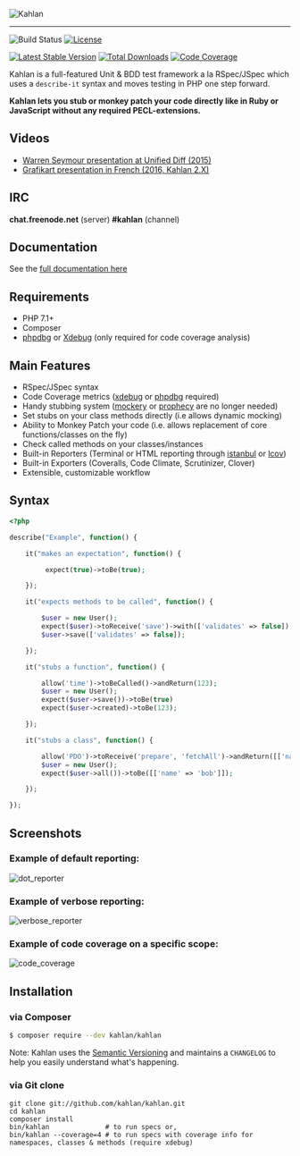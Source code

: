 ![Kahlan](docs/assets/logo.png "Kahlan")
<hr/>

![Build Status](https://github.com/kahlan/kahlan/workflows/Build/badge.svg) [![License](https://poser.pugx.org/kahlan/kahlan/license.svg)](https://packagist.org/packages/kahlan/kahlan)

[![Latest Stable Version](https://img.shields.io/packagist/v/kahlan/kahlan.svg)](https://packagist.org/packages/kahlan/kahlan)
[![Total Downloads](https://img.shields.io/packagist/dt/kahlan/kahlan.svg)](https://packagist.org/packages/kahlan/kahlan)
[![Code Coverage](https://codecov.io/gh/kahlan/kahlan/branch/dev/graph/badge.svg)](https://app.codecov.io/gh/kahlan/kahlan/)

Kahlan is a full-featured Unit & BDD test framework a la RSpec/JSpec which uses a `describe-it` syntax and moves testing in PHP one step forward.

**Kahlan lets you stub or monkey patch your code directly like in Ruby or JavaScript without any required PECL-extensions.**

## Videos

* <a href="http://vimeo.com/116949820" target="_blank">Warren Seymour presentation at Unified Diff (2015)</a>
* <a href="https://www.grafikart.fr/tutoriels/php/tdd-kahlan-805" target="_blank">Grafikart presentation in French (2016, Kahlan 2.X)</a>

## IRC

**chat.freenode.net** (server)
**#kahlan** (channel)

## Documentation

See the [full documentation here](https://kahlan.github.io/docs)

## Requirements

 * PHP 7.1+
 * Composer
 * [phpdbg](http://php.net/manual/en/debugger-about.php) or [Xdebug](http://xdebug.org/) (only required for code coverage analysis)

## Main Features

* RSpec/JSpec syntax
* Code Coverage metrics ([xdebug](http://xdebug.org) or [phpdbg](http://phpdbg.com/docs) required)
* Handy stubbing system ([mockery](https://github.com/padraic/mockery) or [prophecy](https://github.com/phpspec/prophecy) are no longer needed)
* Set stubs on your class methods directly (i.e allows dynamic mocking)
* Ability to Monkey Patch your code (i.e. allows replacement of core functions/classes on the fly)
* Check called methods on your classes/instances
* Built-in Reporters (Terminal or HTML reporting through [istanbul](https://gotwarlost.github.io/istanbul/) or [lcov](http://ltp.sourceforge.net/coverage/lcov.php))
* Built-in Exporters (Coveralls, Code Climate, Scrutinizer, Clover)
* Extensible, customizable workflow

## Syntax

```php
<?php

describe("Example", function() {

    it("makes an expectation", function() {

         expect(true)->toBe(true);

    });

    it("expects methods to be called", function() {

        $user = new User();
        expect($user)->toReceive('save')->with(['validates' => false]);
        $user->save(['validates' => false]);

    });

    it("stubs a function", function() {

        allow('time')->toBeCalled()->andReturn(123);
        $user = new User();
        expect($user->save())->toBe(true)
        expect($user->created)->toBe(123);

    });

    it("stubs a class", function() {

        allow('PDO')->toReceive('prepare', 'fetchAll')->andReturn([['name' => 'bob']]);
        $user = new User();
        expect($user->all())->toBe([['name' => 'bob']]);

    });

});

```

## Screenshots

### Example of default reporting:
![dot_reporter](docs/assets/dot_reporter.png)

### Example of verbose reporting:
![verbose_reporter](docs/assets/verbose_reporter.png)

### Example of code coverage on a specific scope:
![code_coverage](docs/assets/code_coverage.png)

## Installation

### via Composer

```bash
$ composer require --dev kahlan/kahlan
```

Note:
Kahlan uses the [Semantic Versioning](http://semver.org/) and maintains a `CHANGELOG` to help you easily understand what's happening.

### via Git clone

```
git clone git://github.com/kahlan/kahlan.git
cd kahlan
composer install
bin/kahlan              # to run specs or,
bin/kahlan --coverage=4 # to run specs with coverage info for namespaces, classes & methods (require xdebug)
```

